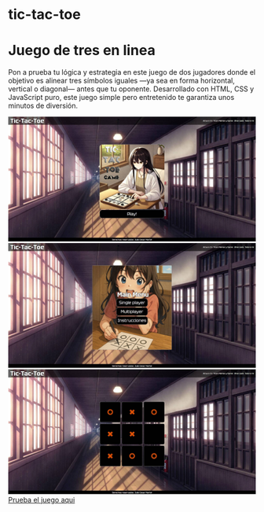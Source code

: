# tic-tac-toe
<h1>Juego de tres en linea</h1>
<p>
Pon a prueba tu lógica y estrategia en este juego de dos jugadores donde el objetivo es alinear tres símbolos iguales —ya sea en forma horizontal, vertical o diagonal— antes que tu oponente.
Desarrollado con HTML, CSS y JavaScript puro, este juego simple pero entretenido te garantiza unos minutos de diversión.
</p>
<img src = "imagesGit/ilustracion1.jpg" />
<img src = "imagesGit/ilustracion2.jpg" />
<img src = "imagesGit/ilustracion3.jpg" />
<a href="https://tic-tac-toe-game-version1.netlify.app/">Prueba el juego aqui</a>
